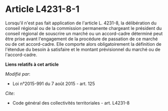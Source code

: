 # Article L4231-8-1

Lorsqu'il n'est pas fait application de l'article L. 4231-8, la délibération du conseil régional ou de la commission
permanente chargeant le président du conseil régional de souscrire un marché ou un accord-cadre déterminé peut être prise
avant l'engagement de la procédure de passation de ce marché ou de cet accord-cadre. Elle comporte alors obligatoirement la
définition de l'étendue du besoin à satisfaire et le montant prévisionnel du marché ou de l'accord-cadre.

**Liens relatifs à cet article**

_Modifié par_:

  - Loi n°2015-991 du 7 août 2015 - art. 125

_Cite_:

  - Code général des collectivités territoriales - art. L4231-8
